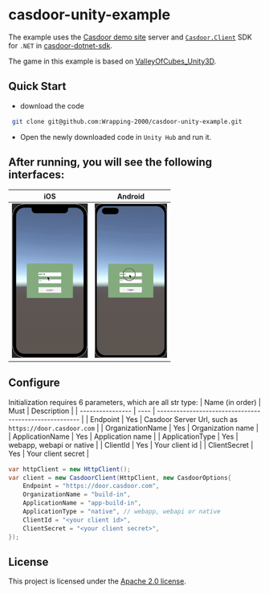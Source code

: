 # casdoor-unity-example

The example uses the [Casdoor demo site](https://door.casdoor.com/) server and [`Casdoor.Client`](https://github.com/casdoor/casdoor-dotnet-sdk/tree/master/src/Casdoor.Client) SDK for `.NET` in [casdoor-dotnet-sdk](https://github.com/casdoor/casdoor-dotnet-sdk/). 

The game in this example is based on [ValleyOfCubes_Unity3D](https://github.com/oussamabonnor1/ValleyOfCubes_Unity3D).

## Quick Start

- download the code

```bash
 git clone git@github.com:Wrapping-2000/casdoor-unity-example.git
```

- Open the newly downloaded code in `Unity Hub` and run it.

## After running, you will see the following  interfaces:

|                           **iOS**                           |                         **Android**                          |
| :---------------------------------------------------------: | :----------------------------------------------------------: |
| <img src="./iOS-gif.gif" alt="iOS-gif" style="zoom:30%;" /> | <img src="./Android-gif.gif" alt="Android-gif" style="zoom: 30%;" /> |



## Configure

Initialization requires 6 parameters, which are all str type:
| Name (in order)  | Must | Description                                            |
| ---------------- | ---- | ------------------------------------------------------ |
| Endpoint         | Yes  | Casdoor Server Url, such as `https://door.casdoor.com` |
| OrganizationName | Yes  | Organization name                                      |
| ApplicationName  | Yes  | Application name                                       |
| ApplicationType  | Yes  | webapp, webapi or native                               |
| ClientId         | Yes  | Your client id                                         |
| ClientSecret     | Yes  | Your client secret                                     |

```C#
var httpClient = new HttpClient();
var client = new CasdoorClient(HttpClient, new CasdoorOptions{
    Endpoint = "https://door.casdoor.com",
    OrganizationName = "build-in",
    ApplicationName = "app-build-in",
    ApplicationType = "native", // webapp, webapi or native
    ClientId = "<your client id>",
    ClientSecret = "<your client secret>",
});
```

## License

This project is licensed under the [Apache 2.0 license](https://github.com/casdoor/casdoor-dotnet-sdk/blob/master/LICENSE).
